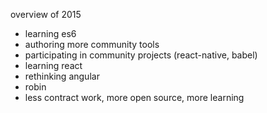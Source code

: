 overview of 2015

- learning es6
- authoring more community tools
- participating in community projects (react-native, babel)
- learning react
- rethinking angular
- robin
- less contract work, more open source, more learning
